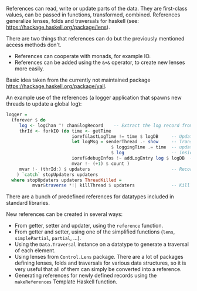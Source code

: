 References can read, write or update parts of the data.
They are first-class values, can be passed in functions, transformed, combined.
References generalize lenses, folds and traversals for haskell (see: https://hackage.haskell.org/package/lens).

There are two things that references can do but the previously mentioned access methods don't.
 * References can cooperate with monads, for example IO.
 * References can be added using the `&+&` operator, to create new lenses more easily.

Basic idea taken from the currently not maintained package https://hackage.haskell.org/package/yall. 

An example use of the references (a logger application that spawns new threads to update a global log):

```haskell
logger =
  (forever $ do
     log <- logChan ^! chan&logRecord    -- Extract the log record from the received log message
     thrId <- forkIO (do time <- getTime
                         ioref&lastLogTime != time $ logDB     -- Update the last logging time mutable log database
                         let logMsg = senderThread .- show     -- Transform the thread id to a string and
                                        $ loggingTime .= time  -- update the time
                                        $ log                  -- inside the log message
                         ioref&debugInfos !~ addLogEntry log $ logDB  -- update the table of log entries
                         mvar !- (+1) $ count )
     mvar !- (thrId:) $ updaters                               -- Record the spawned thread
    ) `catch` stopUpdaters updaters
  where stopUpdaters updaters ThreadKilled =    
          mvar&traverse *!| killThread $ updaters              -- Kill all spawned threads before stopping
```

There are a bunch of predefined references for datatypes included in standard libraries.

New references can be created in several ways:
 * From getter, setter and updater, using the `reference` function.
 * From getter and setter, using one of the simplified functions (`lens`, `simplePartial`, `partial`, ...).
 * Using the `Data.Traversal` instance on a datatype to generate a traversal of each element.
 * Using lenses from `Control.Lens` package. There are a lot of packages defining lenses, folds and traversals
   for various data structures, so it is very useful that all of them can simply be converted into a reference.
 * Generating references for newly defined records using the `makeReferences` Template Haskell function.



